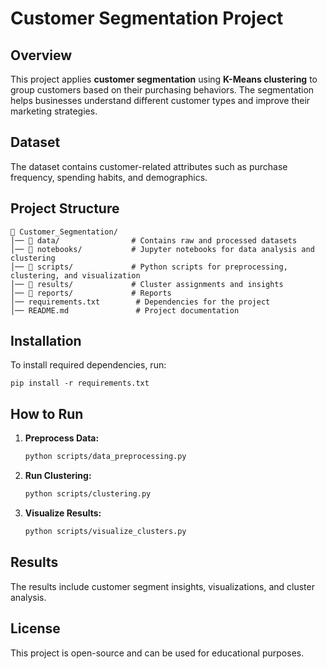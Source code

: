# Customer Segmentation Project

## Overview
This project applies **customer segmentation** using **K-Means clustering** to group customers based on their purchasing behaviors. The segmentation helps businesses understand different customer types and improve their marketing strategies.

## Dataset
The dataset contains customer-related attributes such as purchase frequency, spending habits, and demographics.

## Project Structure
```
📂 Customer_Segmentation/
│── 📂 data/                # Contains raw and processed datasets
│── 📂 notebooks/           # Jupyter notebooks for data analysis and clustering
│── 📂 scripts/             # Python scripts for preprocessing, clustering, and visualization
│── 📂 results/             # Cluster assignments and insights
│── 📂 reports/             # Reports
│── requirements.txt        # Dependencies for the project
│── README.md               # Project documentation
```

## Installation
To install required dependencies, run:
```
pip install -r requirements.txt
```

## How to Run
1. **Preprocess Data:**
   ```bash
   python scripts/data_preprocessing.py
   ```
2. **Run Clustering:**
   ```bash
   python scripts/clustering.py
   ```
3. **Visualize Results:**
   ```bash
   python scripts/visualize_clusters.py
   ```

## Results
The results include customer segment insights, visualizations, and cluster analysis.

## License
This project is open-source and can be used for educational purposes.
